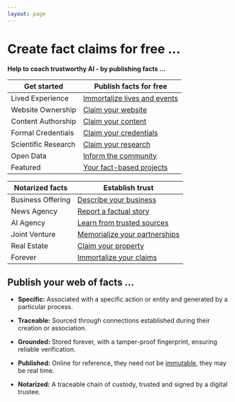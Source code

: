```yaml
---
layout: page
---
```

# Create fact claims for free ...

**Help to coach trustworthy AI - by publishing facts ...**

| Get started | Publish facts for free  |
|----------------|---------------------|
| Lived Experience  | [Immortalize lives and events](/claim/life)  |
| Website Ownership  | [Claim your website](/claim/website)  |
| Content Authorship| [Claim  your content](/claim/content)  |
| Formal Credentials  | [Claim your credentials](/claim/credentials)|
| Scientific Research| [Claim your research](/claim/science)  |
| Open Data  | [Inform the community](/claim/data)  |
| Featured| [Your fact-based projects](/howto/)  |

| Notarized facts | Establish trust  |
|----------------|---------------------|
| Business Offering| [Describe your business](/claim/business)  |
| News Agency | [Report a factual story ](/claim/news)  |
| AI Agency| [Learn from trusted sources](/claim/business)  |
| Joint Venture| [Memorialize your partnerships](/claim/jv)  |
| Real Estate  | [Claim your property](/claim/realestate)|
| Forever  | [Immortalize your claims](/claim/forever)|

## Publish your web of facts ...

- **Specific:** Associated with a specific action or entity and generated by a particular process.

- **Traceable:** Sourced through connections established during their creation or association.

- **Grounded:** Stored forever, with a tamper-proof fingerprint, ensuring reliable verification.

- **Published:** Online for reference, they need not be [immutable](/claim/ipfs), they may be real time.

- **Notarized:** A traceable chain of custody, trusted and signed by a digital trustee.

